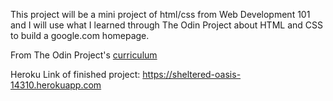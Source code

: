 This project will be a mini project of html/css from Web Development 101 and I will use what I learned through The Odin Project about HTML and CSS to build a google.com homepage.

From The Odin Project's [curriculum](http://www.theodinproject.com/courses/web-development-101/lessons/html-css)

Heroku Link of finished project: https://sheltered-oasis-14310.herokuapp.com

